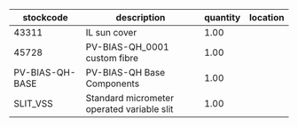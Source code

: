 |stockcode|description|quantity|location|
|---------|-----------|--------|--------|
|43311|IL sun cover|1.00||
|45728|PV-BIAS-QH_0001 custom fibre|1.00||
|PV-BIAS-QH-BASE|PV-BIAS-QH Base Components|1.00||
|SLIT_VSS|Standard micrometer operated variable slit|1.00||
